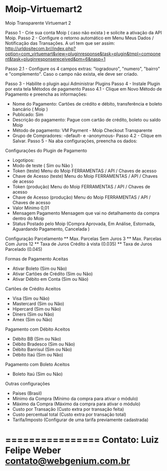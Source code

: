 Moip-Virtuemart2
================

Moip Transparente Virtuemart 2

Passo 1 - Crie sua conta Moip ( caso não exista ) e solicite a ativação da API Moip.
Passo 2 - Configure o retorno automático em Menu Meus Dados / Notificação das Transações. 
A url tem que ser assim: http://urldositecom.br//index.php?option=com_virtuemart&view=pluginresponse&task=plugin&tmpl=component&task=pluginresponsereceived&pm=6&nasp=1

Passo 2.1 - Configure os 4 campos extras: "logradouro", "numero", "bairro" e "complemento". Caso o campo não exista, ele deve ser criado.

Passo 3 - Habilite o plugin aqui Administrar Plugins
Passo 4 - Instale Plugin por esta tela Métodos de pagamento
Passo 4.1 - Clique em Novo Método de Pagamento e preencha as informações:
* Nome do Pagamento: Cartões de crédito e débito, transferência e boleto bancário ( Moip )
* Publicado: Sim
* Descrição do pagamento: Pague com cartão de crédito, boleto ou saldo Moip
* Método de pagamento: VM Payment - Moip Checkout Transparente
* Grupo de Compradores: -default- e -anonymous-
Passo 4.2 - Clique em Salvar.
Passo 5 - Na aba configurações, preencha os dados:

Configurações do Plugin de Pagamento
* Logotipos:
* Modo de teste ( Sim ou Não )
* Token (teste) Menu do Moip FERRAMENTAS / API / Chaves de acesso
* Chave de Acesso (teste) Menu do Moip FERRAMENTAS / API / Chaves de acesso
* Token (produção) Menu do Moip FERRAMENTAS / API / Chaves de acesso
* Chave de Acesso (produção) Menu do Moip FERRAMENTAS / API / Chaves de acesso
* Valor Mínimo 0,01
* Mensagem Pagamento Mensagem que vai no detalhamento da compra dentro do Moip
* Status Postado pelo Moip (Compra Aprovada, Em Análise, Estornada, Aguardando Pagamento, Cancelada )

Configuração Parcelamento
** Max. Parcelas Sem Juros 3
** Max. Parcelas Com Juros 12
** Taxa de Juros Crédito à vista (0.035)
** Taxa de Juros Parcelado (0.045)

Formas de Pagamento Aceitas
* Ativar Boleto (Sim ou Não)
* Ativar Cartões de Crédito (Sim ou Não)
* Ativar Débito em Conta (Sim ou Não)

Cartões de Crédito Aceitos
* Visa (Sim ou Nâo)
* Mastercard (Sim ou Nâo)
* Hipercard (Sim ou Nâo)
* Diners (Sim ou Nâo)
* Amex (Sim ou Nâo)

Pagamento com Débito Aceitos
* Débito BB (Sim ou Nâo)
* Débito Bradesco (Sim ou Nâo)
* Débito Banrisul (Sim ou Nâo)
* Débito Itaú (Sim ou Nâo)

Pagamento com Boleto Aceitos
* Boleto Itaú (Sim ou Nâo)

Outras configurações
* Países (Brasil)
* Mínimo da Compra (Mínimo da compra para ativar o módulo)
* Máximo da Compra (Máximo da compra para ativar o módulo)
* Custo por Transação (Custo extra por transação feita)
* Custo percentual total (Custo extra por transação total)
* Tarifa/Imposto (Configurar de uma tarifa previamente cadastrada)

================
Contato: Luiz Felipe Weber
contato@webgenium.com.br
================
